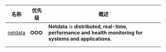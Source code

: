 

| 名称                                          | 优先级 | 概述                                                         |
| --------------------------------------------- | ------ | ------------------------------------------------------------ |
| [netdata](https://github.com/netdata/netdata) | ✪✪✪    | **Netdata** is **distributed, real-time, performance and health monitoring for systems and applications**. |
|                                               |        |                                                              |
|                                               |        |                                                              |

